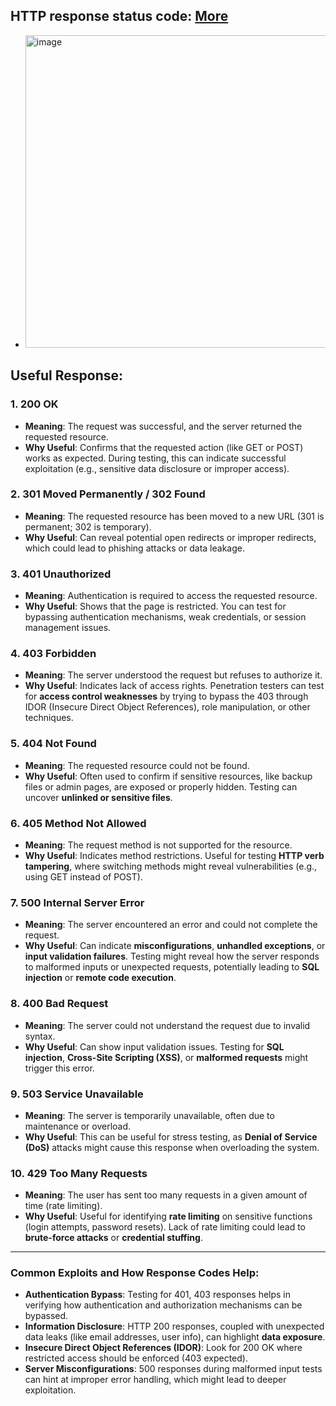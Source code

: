 ## HTTP response status code: [More](https://developer.mozilla.org/en-US/docs/Web/HTTP/Status)
- <img width="500" alt="image" src="https://github.com/cybersome/Linux-octo/assets/40174034/2df5fede-4375-4e17-8dd3-dc660e39e6de">

## Useful Response:
### **1. 200 OK**
   - **Meaning**: The request was successful, and the server returned the requested resource.
   - **Why Useful**: Confirms that the requested action (like GET or POST) works as expected. During testing, this can indicate successful exploitation (e.g., sensitive data disclosure or improper access).

### **2. 301 Moved Permanently / 302 Found**
   - **Meaning**: The requested resource has been moved to a new URL (301 is permanent; 302 is temporary).
   - **Why Useful**: Can reveal potential open redirects or improper redirects, which could lead to phishing attacks or data leakage.

### **3. 401 Unauthorized**
   - **Meaning**: Authentication is required to access the requested resource.
   - **Why Useful**: Shows that the page is restricted. You can test for bypassing authentication mechanisms, weak credentials, or session management issues.

### **4. 403 Forbidden**
   - **Meaning**: The server understood the request but refuses to authorize it.
   - **Why Useful**: Indicates lack of access rights. Penetration testers can test for **access control weaknesses** by trying to bypass the 403 through IDOR (Insecure Direct Object References), role manipulation, or other techniques.

### **5. 404 Not Found**
   - **Meaning**: The requested resource could not be found.
   - **Why Useful**: Often used to confirm if sensitive resources, like backup files or admin pages, are exposed or properly hidden. Testing can uncover **unlinked or sensitive files**.

### **6. 405 Method Not Allowed**
   - **Meaning**: The request method is not supported for the resource.
   - **Why Useful**: Indicates method restrictions. Useful for testing **HTTP verb tampering**, where switching methods might reveal vulnerabilities (e.g., using GET instead of POST).

### **7. 500 Internal Server Error**
   - **Meaning**: The server encountered an error and could not complete the request.
   - **Why Useful**: Can indicate **misconfigurations**, **unhandled exceptions**, or **input validation failures**. Testing might reveal how the server responds to malformed inputs or unexpected requests, potentially leading to **SQL injection** or **remote code execution**.

### **8. 400 Bad Request**
   - **Meaning**: The server could not understand the request due to invalid syntax.
   - **Why Useful**: Can show input validation issues. Testing for **SQL injection**, **Cross-Site Scripting (XSS)**, or **malformed requests** might trigger this error.

### **9. 503 Service Unavailable**
   - **Meaning**: The server is temporarily unavailable, often due to maintenance or overload.
   - **Why Useful**: This can be useful for stress testing, as **Denial of Service (DoS)** attacks might cause this response when overloading the system.

### **10. 429 Too Many Requests**
   - **Meaning**: The user has sent too many requests in a given amount of time (rate limiting).
   - **Why Useful**: Useful for identifying **rate limiting** on sensitive functions (login attempts, password resets). Lack of rate limiting could lead to **brute-force attacks** or **credential stuffing**.

---

### **Common Exploits and How Response Codes Help:**

- **Authentication Bypass**: Testing for 401, 403 responses helps in verifying how authentication and authorization mechanisms can be bypassed.
- **Information Disclosure**: HTTP 200 responses, coupled with unexpected data leaks (like email addresses, user info), can highlight **data exposure**.
- **Insecure Direct Object References (IDOR)**: Look for 200 OK where restricted access should be enforced (403 expected).
- **Server Misconfigurations**: 500 responses during malformed input tests can hint at improper error handling, which might lead to deeper exploitation.

